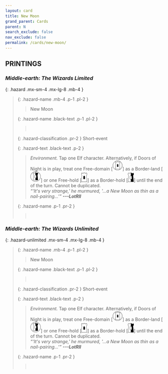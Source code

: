 ```yaml
---
layout: card
title: New Moon
grand_parent: Cards
parent: N
search_exclude: false
nav_exclude: false
permalink: /cards/new-moon/
---
```


## PRINTINGS


### _Middle-earth: The Wizards Limited_

{: .hazard .mx-sm-4 .mx-lg-8 .mb-4 }
> {: .hazard-name .mb-4 .p-1 .pl-2 }
> > <div class="hazard-mp"></div>
> > <div class="card-name">New Moon</div>
>
> {: .hazard-name .black-text .p-1 .pl-2 }
> > &nbsp;
>
> {: .hazard-classification .pr-2 }
> Short-event
>
> {: .hazard-text .black-text .p-2 }
> > _Environment._ Tap one Elf character. Alternatively, if Doors of Night is in play, treat one Free-domain \[![](/assets/images/free-domain.svg)] as a Border-land \[![](/assets/images/border-land.svg)] or one Free-hold \[![](/assets/images/free-hold.svg)] as a Border-hold \[![](/assets/images/border-hold.svg)] until the end of the turn. Cannot be duplicated. <br>_“‘It's very strange,' he murmured, '...a New Moon as thin as a nail-pairing...’”_ ***---&#65279;LotRII*** 
>
> {: .hazard-name .p-1 .pr-2 }
> > <div class="card-shield"></div>
> > <div class="card-corruption">&nbsp;</div>

### _Middle-earth: The Wizards Unlimited_

{: .hazard-unlimited .mx-sm-4 .mx-lg-8 .mb-4 }
> {: .hazard-name .mb-4 .p-1 .pl-2 }
> > <div class="hazard-mp"></div>
> > <div class="card-name">New Moon</div>
>
> {: .hazard-name .black-text .p-1 .pl-2 }
> > &nbsp;
>
> {: .hazard-classification .pr-2 }
> Short-event
>
> {: .hazard-text .black-text .p-2 }
> > _Environment._ Tap one Elf character. Alternatively, if Doors of Night is in play, treat one Free-domain \[![](/assets/images/free-domain.svg)] as a Border-land \[![](/assets/images/border-land.svg)] or one Free-hold \[![](/assets/images/free-hold.svg)] as a Border-hold \[![](/assets/images/border-hold.svg)] until the end of the turn. Cannot be duplicated. <br>_“‘It's very strange,' he murmured, '...a New Moon as thin as a nail-pairing...’”_ ***---&#65279;LotRII*** 
>
> {: .hazard-name .p-1 .pr-2 }
> > <div class="card-shield"></div>
> > <div class="card-corruption-white">&nbsp;</div>
